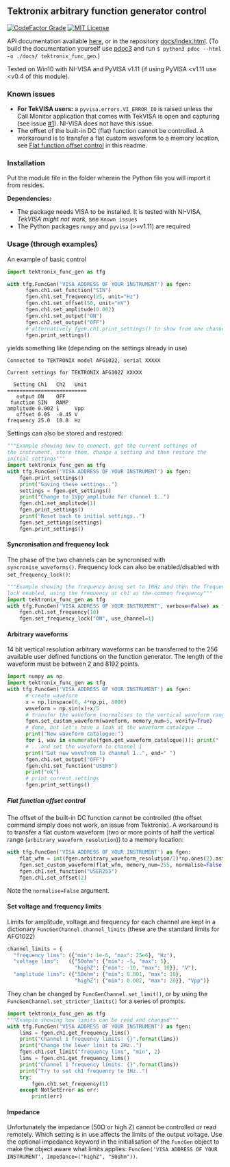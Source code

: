 ## Tektronix arbitrary function generator control

[![CodeFactor Grade](https://img.shields.io/codefactor/grade/github/asvela/tektronix-func-gen?style=flat-square)](https://www.codefactor.io/repository/github/asvela/tektronix-func-gen)
[![MIT License](https://img.shields.io/github/license/asvela/dlc-control?style=flat-square)](https://github.com/asvela/dlc-control/blob/main/LICENSE)

API documentation available [here](https://asvela.github.io/tektronix-func-gen/),
or in the repository [docs/index.html](docs/index.html). (To build the documentation
yourself use [pdoc3](https://pdoc3.github.io/pdoc/) and run
`$ python3 pdoc --html -o ./docs/ tektronix_func_gen`.)

Tested on Win10 with NI-VISA and PyVISA v1.11 (if using PyVISA <v1.11 use <v0.4
of this module).


### Known issues

- **For TekVISA users:** a `pyvisa.errors.VI_ERROR_IO` is raised unless the
  Call Monitor application that comes with TekVISA is open and capturing
  (see issue [#1](https://github.com/asvela/tektronix-func-gen/issues/1)).
  NI-VISA does not have this issue.
- The offset of the built-in DC (flat) function cannot be controlled. A
  workaround is to transfer a flat custom waveform to a memory location,
  see [Flat function offset control](#flat-function-offset-control) in this readme.

### Installation

Put the module file in the folder wherein the Python file you will import it
from resides.

**Dependencies:**

  - The package needs VISA to be installed. It is tested with NI-VISA,
    *TekVISA might not work*, see `Known issues`
  - The Python packages `numpy` and `pyvisa` (>=v1.11) are required


### Usage (through examples)

An example of basic control

```python
import tektronix_func_gen as tfg

with tfg.FuncGen('VISA ADDRESS OF YOUR INSTRUMENT') as fgen:
      fgen.ch1.set_function("SIN")
      fgen.ch1.set_frequency(25, unit="Hz")
      fgen.ch1.set_offset(50, unit="mV")
      fgen.ch1.set_amplitude(0.002)
      fgen.ch1.set_output("ON")
      fgen.ch2.set_output("OFF")
      # alternatively fgen.ch1.print_settings() to show from one channel only
      fgen.print_settings()
```

yields something like (depending on the settings already in use)

```
Connected to TEKTRONIX model AFG1022, serial XXXXX

Current settings for TEKTRONIX AFG1022 XXXXX

  Setting Ch1   Ch2   Unit
==========================
   output ON    OFF    
 function SIN   RAMP  
amplitude 0.002 1     Vpp
   offset 0.05  -0.45 V
frequency 25.0  10.0  Hz
```

Settings can also be stored and restored:

```python
"""Example showing how to connect, get the current settings of
the instrument, store them, change a setting and then restore the
initial settings"""
import tektronix_func_gen as tfg
with tfg.FuncGen('VISA ADDRESS OF YOUR INSTRUMENT') as fgen:
    fgen.print_settings()
    print("Saving these settings..")
    settings = fgen.get_settings()
    print("Change to 1Vpp amplitude for channel 1..")
    fgen.ch1.set_amplitude(1)
    fgen.print_settings()
    print("Reset back to initial settings..")
    fgen.set_settings(settings)
    fgen.print_settings()
```


#### Syncronisation and frequency lock

The phase of the two channels can be syncronised with `syncronise_waveforms()`.
Frequency lock can also be enabled/disabled with `set_frequency_lock()`:

```python
"""Example showing the frequency being set to 10Hz and then the frequency
lock enabled, using the frequency at ch1 as the common frequency"""
import tektronix_func_gen as tfg
with tfg.FuncGen('VISA ADDRESS OF YOUR INSTRUMENT', verbose=False) as fgen:
    fgen.ch1.set_frequency(10)
    fgen.set_frequency_lock("ON", use_channel=1)
```


#### Arbitrary waveforms

14 bit vertical resolution arbitrary waveforms can be transferred to the 256
available user defined functions on the function generator.
The length of the waveform must be between 2 and 8192 points.

```python
import numpy as np
import tektronix_func_gen as tfg
with tfg.FuncGen('VISA ADDRESS OF YOUR INSTRUMENT') as fgen:
      # create waveform
      x = np.linspace(0, 4*np.pi, 8000)
      waveform = np.sin(x)+x/5
      # transfer the waveform (normalises to the vertical waveform range)
      fgen.set_custom_waveform(waveform, memory_num=5, verify=True)
      # done, but let's have a look at the waveform catalogue ..
      print("New waveform catalogue:")
      for i, wav in enumerate(fgen.get_waveform_catalogue()): print("  {}: {}".format(i, wav))
      # .. and set the waveform to channel 1
      print("Set new wavefrom to channel 1..", end=" ")
      fgen.ch1.set_output("OFF")
      fgen.ch1.set_function("USER5")
      print("ok")
      # print current settings
      fgen.print_settings()
```

##### Flat function offset control

The offset of the built-in DC function cannot be controlled (the offset command
simply does not work, an issue from Tektronix). A workaround is to transfer a
flat custom waveform (two or more points of half the vertical range
(`arbitrary_waveform_resolution`)) to a memory location:

```python
with tfg.FuncGen('VISA ADDRESS OF YOUR INSTRUMENT') as fgen:
    flat_wfm = int(fgen.arbitrary_waveform_resolution/2)*np.ones(2).astype(np.int32)
    fgen.set_custom_waveform(flat_wfm, memory_num=255, normalise=False)
    fgen.ch1.set_function("USER255")
    fgen.ch1.set_offset(2)
```

Note the `normalise=False` argument.


#### Set voltage and frequency limits

Limits for amplitude, voltage and frequency for each channel are kept in a
dictionary `FuncGenChannel.channel_limits` (these are the standard limits
  for AFG1022)

```python
channel_limits = {
  "frequency lims": ({"min": 1e-6, "max": 25e6}, "Hz"),
  "voltage lims":   ({"50ohm": {"min": -5, "max": 5},
                      "highZ": {"min": -10, "max": 10}}, "V"),
  "amplitude lims": ({"50ohm": {"min": 0.001, "max": 10},
                      "highZ": {"min": 0.002, "max": 20}}, "Vpp")}
```

They chan be changed by `FuncGenChannel.set_limit()`, or by using the
`FuncGenChannel.set_stricter_limits()` for a series of prompts.

```python
import tektronix_func_gen as tfg
"""Example showing how limits can be read and changed"""
with tfg.FuncGen('VISA ADDRESS OF YOUR INSTRUMENT') as fgen:
    lims = fgen.ch1.get_frequency_lims()
    print("Channel 1 frequency limits: {}".format(lims))
    print("Change the lower limit to 2Hz..")
    fgen.ch1.set_limit("frequency lims", "min", 2)
    lims = fgen.ch1.get_frequency_lims()
    print("Channel 1 frequency limits: {}".format(lims))
    print("Try to set ch1 frequency to 1Hz..")
    try:
        fgen.ch1.set_frequency(1)
    except NotSetError as err:
        print(err)
```


#### Impedance

Unfortunately the impedance (50Ω or high Z) cannot be controlled or read remotely.
Which setting is in use affects the limits of the output voltage. Use the optional
impedance keyword in the initialisation of the `FuncGen` object to make the object
aware what limits applies: `FuncGen('VISA ADDRESS OF YOUR INSTRUMENT', impedance=("highZ", "50ohm"))`.
